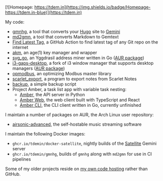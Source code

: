 [![Homepage: https://tdem.in](https://img.shields.io/badge/Homepage-https://tdem.in-blue)](https://tdem.in)

My code:

* [gmnhg][gmnhg], a tool that converts your [Hugo][hugo] site to [Gemini][gemini]
* [md2gmn][gmnhg], a tool that converts Markdown to Gemtext
* [Find Latest Tag][flt], a GitHub Action to find latest tag of any Git repo on the internet
* [akm][akm], an age(1) key manager and wrapper
* [syg_go][syg_go], an Yggdrasil address miner written in Go ([AUR package][sgaur])
* [i3-gaps-desktop][i3-gd], a fork of i3 window manager that supports desktop managers ([AUR package][i3-gdaur])
* [opmodbus][opmodbus], an optimizing Modbus master library
* [scarlet_export][scarlet_export], a program to export notes from Scarlet Notes
* [backup][backup], a simple backup script
* Project Amber, a task list app with variable task nesting:
    + [Amber][amber], the API server in Python
    + [Amber Web][amber_web], the web client built with TypeScript and React
    + [Amber CLI][amber_cli], the CLI client written in Go, currently unfinished

I maintain a number of packages on AUR, the Arch Linux user repository:

* [airsonic-advanced][airsonic-advanced], the self-hostable music streaming software

I maintain the following Docker images:

* `ghcr.io/tdemin/docker-satellite`, nightly builds of the [Satellite][satellite] Gemini server
* `ghcr.io/tdemin/gmnhg`, builds of `gmnhg` along with `md2gmn` for use in CI pipelines

Some of my older projects reside on [my own code hosting](https://git.tdem.in/tdemin) rather than GitHub.

[satellite]: https://git.sr.ht/~gsthnz/satellite
[opmodbus]: https://github.com/tdemin/opmodbus
[flt]: https://github.com/marketplace/actions/find-latest-tag-of-git-repository
[akm]: https://github.com/tdemin/akm
[amber]: https://git.tdem.in/tdemin/amber
[amber_web]: https://git.tdem.in/tdemin/amber_web
[amber_cli]: https://git.tdem.in/tdemin/amber_cli
[syg_go]: https://github.com/tdemin/syg_go
[sgaur]: https://aur.archlinux.org/packages/syg_go/
[scarlet_export]: https://git.tdem.in/tdemin/scarlet_export
[backup]: https://git.tdem.in/tdemin/backup
[emdl]: https://aur.archlinux.org/packages/emdl/
[ygg]: https://yggdrasil-network.github.io
[gmnhg]: https://github.com/tdemin/gmnhg
[hugo]: https://gohugo.io
[gemini]: https://gemini.circumlunar.space/
[airsonic-advanced]: https://aur.archlinux.org/packages/airsonic-advanced-bin/
[i3-gd]: https://git.tdem.in/tdemin/i3
[i3-gdaur]: https://aur.archlinux.org/packages/i3-gaps-desktop/

